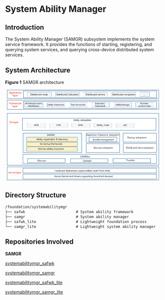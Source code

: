 # System Ability Manager<a name="EN-US_TOPIC_0000001115719369"></a>

## Introduction<a name="section11660541593"></a>

The System Ability Manager (SAMGR) subsystem implements the system service framework. It provides the functions of starting, registering, and querying system services, and querying cross-device distributed system services.


## System Architecture<a name="section13587185873516"></a>

**Figure 1** SAMGR architecture<a name="fig4460722185514"></a>


![](figures/samgr-architecture.png)

## Directory Structure<a name="section161941989596"></a>

```
/foundation/systemabilitymgr
├── safwk                       # System ability framework
├── samgr                       # System ability manager
├── safwk_lite                  # Lightweight foundation process
└── samgr_lite                  # Lightweight system ability manager
```

## Repositories Involved<a name="section1371113476307"></a>

**SAMGR**

[systemabilitymgr\_safwk](https://gitee.com/openharmony/systemabilitymgr_safwk)

[systemabilitymgr\_samgr](https://gitee.com/openharmony/systemabilitymgr_samgr)

[systemabilitymgr\_safwk\_lite](https://gitee.com/openharmony/systemabilitymgr_safwk_lite)

[systemabilitymgr\_samgr\_lite](https://gitee.com/openharmony/systemabilitymgr_samgr_lite)
